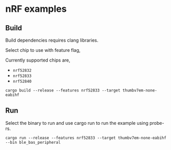 # nRF examples

## Build

Build dependencies requires clang libraries.

Select chip to use with feature flag,

Currently supported chips are,
 - `nrf52832`
 - `nrf52833`
 - `nrf52840`

```shell
cargo build --release --features nrf52833 --target thumbv7em-none-eabihf
```

## Run

Select the binary to run and use cargo run to run the example using probe-rs.

```shell
cargo run --release --features nrf52833 --target thumbv7em-none-eabihf --bin ble_bas_peripheral
```
